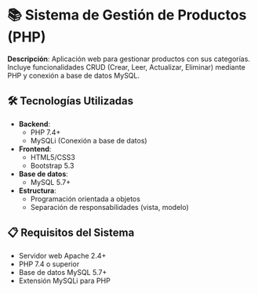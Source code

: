 # 📚 Sistema de Gestión de Productos (PHP)

**Descripción**: Aplicación web para gestionar productos con sus categorías. Incluye funcionalidades CRUD (Crear, Leer, Actualizar, Eliminar) mediante PHP y conexión a base de datos MySQL.

## 🛠️ Tecnologías Utilizadas
- **Backend**: 
  - PHP 7.4+
  - MySQLi (Conexión a base de datos)
- **Frontend**: 
  - HTML5/CSS3
  - Bootstrap 5.3
- **Base de datos**: 
  - MySQL 5.7+
- **Estructura**:
  - Programación orientada a objetos
  - Separación de responsabilidades (vista, modelo)

## 📋 Requisitos del Sistema
- Servidor web Apache 2.4+
- PHP 7.4 o superior
- Base de datos MySQL 5.7+
- Extensión MySQLi para PHP
